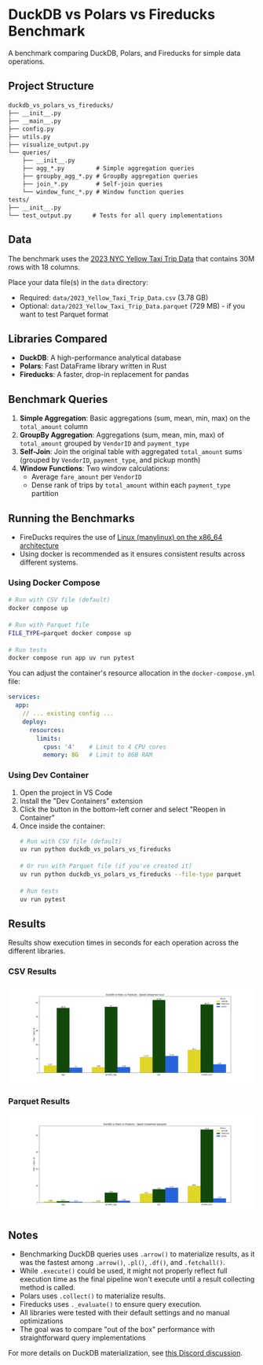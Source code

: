 # DuckDB vs Polars vs Fireducks Benchmark

A benchmark comparing DuckDB, Polars, and Fireducks for simple data operations.

## Project Structure

```
duckdb_vs_polars_vs_fireducks/
├── __init__.py
├── __main__.py
├── config.py
├── utils.py
├── visualize_output.py
└── queries/
    ├── __init__.py
    ├── agg_*.py         # Simple aggregation queries
    ├── groupby_agg_*.py # GroupBy aggregation queries
    ├── join_*.py        # Self-join queries
    └── window_func_*.py # Window function queries
tests/
├── __init__.py
└── test_output.py      # Tests for all query implementations
```

## Data
The benchmark uses the [2023 NYC Yellow Taxi Trip Data](https://data.cityofnewyork.us/Transportation/2023-Yellow-Taxi-Trip-Data/4b4i-vvec/about_data) that contains 30M rows with 18 columns. 

Place your data file(s) in the `data` directory:
- Required: `data/2023_Yellow_Taxi_Trip_Data.csv` (3.78 GB)
- Optional: `data/2023_Yellow_Taxi_Trip_Data.parquet` (729 MB) - if you want to test Parquet format

## Libraries Compared

- **DuckDB**: A high-performance analytical database
- **Polars**: Fast DataFrame library written in Rust
- **Fireducks**: A faster, drop-in replacement for pandas

## Benchmark Queries

1. **Simple Aggregation**: Basic aggregations (sum, mean, min, max) on the `total_amount` column
2. **GroupBy Aggregation**: Aggregations (sum, mean, min, max) of `total_amount` grouped by `VendorID` and `payment_type`
3. **Self-Join**: Join the original table with aggregated `total_amount` sums (grouped by `VendorID`, `payment_type`, and pickup month)
4. **Window Functions**: Two window calculations:
   - Average `fare_amount` per `VendorID`
   - Dense rank of trips by `total_amount` within each `payment_type` partition

## Running the Benchmarks

- FireDucks requires the use of [Linux (manylinux) on the x86_64 architecture](https://fireducks-dev.github.io/docs/get-started/)
- Using docker is recommended as it ensures consistent results across different systems.

### Using Docker Compose

```bash
# Run with CSV file (default)
docker compose up

# Run with Parquet file
FILE_TYPE=parquet docker compose up

# Run tests
docker compose run app uv run pytest
```

You can adjust the container's resource allocation in the `docker-compose.yml` file:

```yaml
services:
  app:
    // ... existing config ...
    deploy:
      resources:
        limits:
          cpus: '4'    # Limit to 4 CPU cores
          memory: 8G   # Limit to 8GB RAM
```

### Using Dev Container

1. Open the project in VS Code
2. Install the "Dev Containers" extension
3. Click the button in the bottom-left corner and select "Reopen in Container"
4. Once inside the container:
   ```bash
   # Run with CSV file (default)
   uv run python duckdb_vs_polars_vs_fireducks

   # Or run with Parquet file (if you've created it)
   uv run python duckdb_vs_polars_vs_fireducks --file-type parquet

   # Run tests
   uv run pytest
   ```

## Results

Results show execution times in seconds for each operation across the different libraries.

### CSV Results
![CSV Benchmark Results](./output_csv.png)

### Parquet Results
![Parquet Benchmark Results](./output_parquet.png)

## Notes

- Benchmarking DuckDB queries uses `.arrow()` to materialize results, as it was the fastest among `.arrow()`, `.pl()`, `.df()`, and `.fetchall()`.
- While `.execute()` could be used, it might not properly reflect full execution time as the final pipeline won't execute until a result collecting method is called.
- Polars uses `.collect()` to materialize results.
- Fireducks uses `._evaluate()` to ensure query execution.
- All libraries were tested with their default settings and no manual optimizations
- The goal was to compare "out of the box" performance with straightforward query implementations

For more details on DuckDB materialization, see [this Discord discussion](https://discord.com/channels/909674491309850675/921100786098901042/1217841718066413648).
